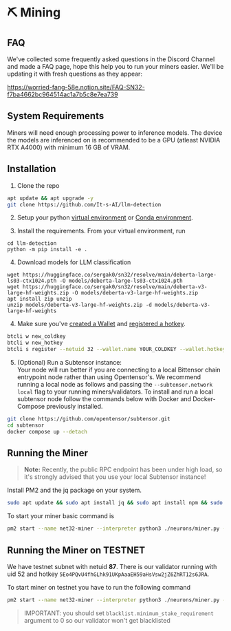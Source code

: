 # ⛏️ Mining 

## FAQ

We've collected some frequently asked questions in the Discord Channel and made a FAQ page, hope this help you to run your miners easier. We'll be updating it with fresh questions as they appear:
 
https://worried-fang-58e.notion.site/FAQ-SN32-f7ba4662bc964514ac1a7b5c8e7ea739

## System Requirements

Miners will need enough processing power to inference models. The device the models are inferenced on is recommended to be a GPU (atleast NVIDIA RTX A4000) with minimum 16 GB of VRAM.


## Installation

1. Clone the repo

```bash
apt update && apt upgrade -y
git clone https://github.com/It-s-AI/llm-detection
```  

2. Setup your python [virtual environment](https://docs.python.org/3/library/venv.html) or [Conda environment](https://conda.io/projects/conda/en/latest/user-guide/tasks/manage-environments.html#creating-an-environment-with-commands).

3. Install the requirements. From your virtual environment, run
```shell
cd llm-detection
python -m pip install -e .
```

4. Download models for LLM classification
```commandline
wget https://huggingface.co/sergak0/sn32/resolve/main/deberta-large-ls03-ctx1024.pth -O models/deberta-large-ls03-ctx1024.pth
wget https://huggingface.co/sergak0/sn32/resolve/main/deberta-v3-large-hf-weights.zip -O models/deberta-v3-large-hf-weights.zip
apt install zip unzip
unzip models/deberta-v3-large-hf-weights.zip -d models/deberta-v3-large-hf-weights
```

4. Make sure you've [created a Wallet](https://docs.bittensor.com/getting-started/wallets) and [registered a hotkey](https://docs.bittensor.com/subnets/register-and-participate).

```bash
btcli w new_coldkey
btcli w new_hotkey
btcli s register --netuid 32 --wallet.name YOUR_COLDKEY --wallet.hotkey YOUR_HOTKEY
```

5. (Optional) Run a Subtensor instance:  
Your node will run better if you are connecting to a local Bittensor chain entrypoint node rather than using Opentensor's. 
We recommend running a local node as follows and passing the ```--subtensor.network local``` flag to your running miners/validators. 
To install and run a local subtensor node follow the commands below with Docker and Docker-Compose previously installed.
```bash
git clone https://github.com/opentensor/subtensor.git
cd subtensor
docker compose up --detach
```

## Running the Miner



> **Note:** Recently, the public RPC endpoint has been under high load, so it's strongly advised that you use your local Subtensor instance!


Install PM2 and the jq package on your system.
```bash
sudo apt update && sudo apt install jq && sudo apt install npm && sudo npm install pm2 -g && pm2 update
```

To start your miner basic command is

```bash
pm2 start --name net32-miner --interpreter python3 ./neurons/miner.py -- --wallet.name YOUR_COLDKEY --wallet.hotkey YOUR_HOTKEY --neuron.device cuda:0 --axon.port 70000
```

## Running the Miner on TESTNET

We have testnet subnet with netuid **87**. There is our validator running with uid 52 and hotkey `5Eo4PQvU4fhGLhk91UKpAaaEH59aHsVsw2jZ6ZhRT12s6JRA`.  

To start miner on testnet you have to run the following command

```bash
pm2 start --name net32-miner --interpreter python3 ./neurons/miner.py -- --wallet.name YOUR_COLDKEY --wallet.hotkey YOUR_HOTKEY --neuron.device cuda:0 --axon.port 70000 --subtensor.network test  --netuid 87 --blacklist.minimum_stake_requirement 0
```

> IMPORTANT: you should set `blacklist.minimum_stake_requirement` argument to 0 so our validator won't get blacklisted